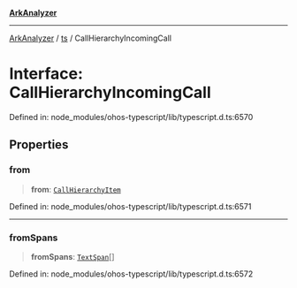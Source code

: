 [**ArkAnalyzer**](../../../../README.md)

***

[ArkAnalyzer](../../../../globals.md) / [ts](../README.md) / CallHierarchyIncomingCall

# Interface: CallHierarchyIncomingCall

Defined in: node\_modules/ohos-typescript/lib/typescript.d.ts:6570

## Properties

### from

> **from**: [`CallHierarchyItem`](CallHierarchyItem.md)

Defined in: node\_modules/ohos-typescript/lib/typescript.d.ts:6571

***

### fromSpans

> **fromSpans**: [`TextSpan`](TextSpan.md)[]

Defined in: node\_modules/ohos-typescript/lib/typescript.d.ts:6572
